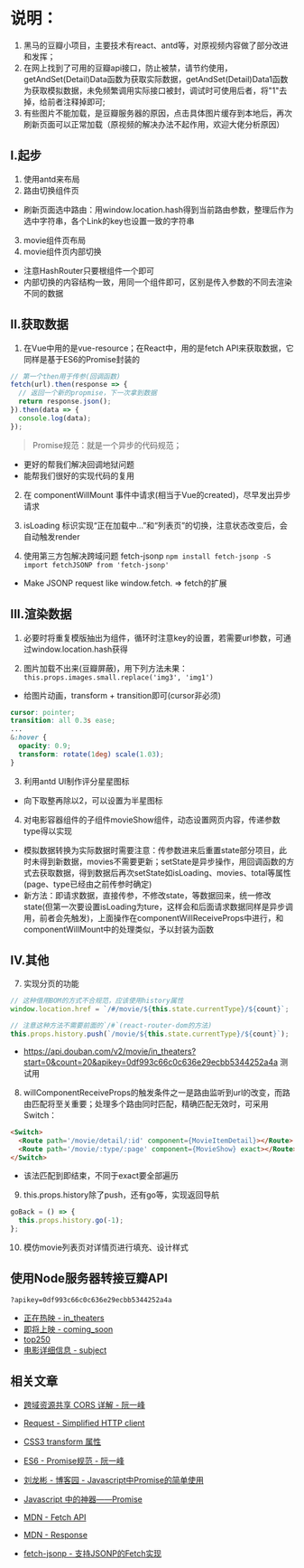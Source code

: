 # 说明：
1. 黑马的豆瓣小项目，主要技术有react、antd等，对原视频内容做了部分改进和发挥；
2. 在网上找到了可用的豆瓣api接口，防止被禁，请节约使用，getAndSet(Detail)Data函数为获取实际数据，getAndSet(Detail)Data1函数为获取模拟数据，未免频繁调用实际接口被封，调试时可使用后者，将"1"去掉，给前者注释掉即可;
3. 有些图片不能加载，是豆瓣服务器的原因，点击具体图片缓存到本地后，再次刷新页面可以正常加载（原视频的解决办法不起作用，欢迎大佬分析原因）

## I.起步
1. 使用antd来布局
2. 路由切换组件页
* 刷新页面选中路由：用window.location.hash得到当前路由参数，整理后作为选中字符串，各个Link的key也设置一致的字符串
3. movie组件页布局
4. movie组件页内部切换
* 注意HashRouter只要根组件一个即可
* 内部切换的内容结构一致，用同一个组件即可，区别是传入参数的不同去渲染不同的数据

## II.获取数据
1. 在Vue中用的是vue-resource；在React中，用的是fetch API来获取数据，它同样是基于ES6的Promise封装的
```js
// 第一个then用于传参(回调函数)
fetch(url).then(response => {
  // 返回一个新的propmise，下一次拿到数据
  return response.json();
}).then(data => {
  console.log(data);
});
```

> Promise规范：就是一个异步的代码规范；
* 更好的帮我们解决回调地狱问题
* 能帮我们很好的实现代码的复用

2. 在 componentWillMount 事件中请求(相当于Vue的created)，尽早发出异步请求

3. isLoading 标识实现“正在加载中...”和“列表页”的切换，注意状态改变后，会自动触发render

4. 使用第三方包解决跨域问题 fetch-jsonp 
`npm install fetch-jsonp -S`
`import fetchJSONP from 'fetch-jsonp'`
* Make JSONP request like window.fetch. => fetch的扩展

## III.渲染数据
1. 必要时将重复模版抽出为组件，循环时注意key的设置，若需要url参数，可通过window.location.hash获得

2. 图片加载不出来(豆瓣屏蔽)，用下列方法未果：
`this.props.images.small.replace('img3', 'img1')`
* 给图片动画，transform + transition即可(cursor非必须)
```scss
cursor: pointer;
transition: all 0.3s ease;
...
&:hover {
  opacity: 0.9;
  transform: rotate(1deg) scale(1.03);
}
```

3. 利用antd UI制作评分星星图标
* 向下取整再除以2，可以设置为半星图标

4. 对电影容器组件的子组件movieShow组件，动态设置网页内容，传递参数type得以实现
* 模拟数据转换为实际数据时需要注意：传参数进来后重置state部分项目，此时未得到新数据，movies不需要更新；setState是异步操作，用回调函数的方式去获取数据，得到数据后再次setState如isLoading、movies、total等属性(page、type已经由之前传参时确定)
* 新方法：即请求数据，直接传参，不修改state，等数据回来，统一修改state(但第一次要设置isLoading为ture，这样会和后面请求数据同样是异步调用，前者会先触发)，上面操作在componentWillReceiveProps中进行，和componentWillMount中的处理类似，予以封装为函数

## IV.其他
7. 实现分页的功能
```jsx
// 这种借用BOM的方式不合规范，应该使用history属性
window.location.href = `/#/movie/${this.state.currentType}/${count}`;

// 注意这种方法不需要前面的`/#`(react-router-dom的方法)
this.props.history.push(`/movie/${this.state.currentType}/${count}`);
```
* https://api.douban.com/v2/movie/in_theaters?start=0&count=20&apikey=0df993c66c0c636e29ecbb5344252a4a 测试用

8. willComponentReceiveProps的触发条件之一是路由监听到url的改变，而路由匹配将至关重要；处理多个路由同时匹配，精确匹配无效时，可采用Switch：
```html
<Switch>
  <Route path='/movie/detail/:id' component={MovieItemDetail}></Route>
  <Route path='/movie/:type/:page' component={MovieShow} exact></Route>
</Switch>
```
* 该法匹配到即结束，不同于exact要全部遍历

9. this.props.history除了push，还有go等，实现返回导航
```jsx
goBack = () => {
  this.props.history.go(-1);
};
```

10. 模仿movie列表页对详情页进行填充、设计样式

## 使用Node服务器转接豆瓣API
`?apikey=0df993c66c0c636e29ecbb5344252a4a`
* [正在热映 - in_theaters](https://api.douban.com/v2/movie/in_theaters)
* [即将上映 - coming_soon](https://api.douban.com/v2/movie/coming_soon)
* [top250](https://api.douban.com/v2/movie/top250)
* [电影详细信息 - subject](https://api.douban.com/v2/movie/subject/26309788)

## 相关文章
+ [跨域资源共享 CORS 详解 - 阮一峰](http://www.ruanyifeng.com/blog/2016/04/cors.html)

+ [Request - Simplified HTTP client](https://github.com/request/request)

+ [CSS3 transform 属性](http://www.w3school.com.cn/cssref/pr_transform.asp)

+ [ES6 - Promise规范 - 阮一峰](http://es6.ruanyifeng.com/#docs/promise)

+ [刘龙彬 - 博客园 - Javascript中Promise的简单使用](http://www.cnblogs.com/liulongbinblogs/p/6731288.html)

+ [Javascript 中的神器——Promise](http://www.jianshu.com/p/063f7e490e9a)

+ [MDN - Fetch API](https://developer.mozilla.org/zh-CN/docs/Web/API/Fetch_API)

+ [MDN - Response](https://developer.mozilla.org/zh-CN/docs/Web/API/Response)

+ [fetch-jsonp - 支持JSONP的Fetch实现](https://www.npmjs.com/package/fetch-jsonp)